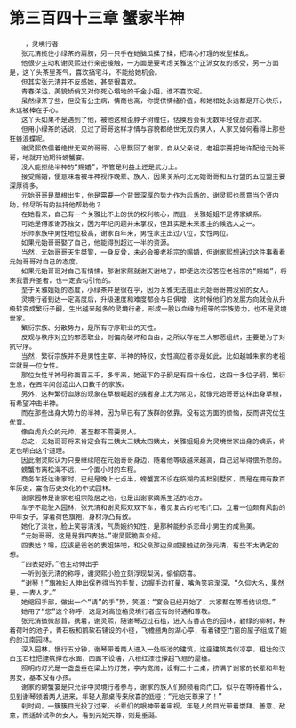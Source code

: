 # 第三百四十三章 蟹家半神
        ，灵境行者
       张元清揽住小绿茶的肩膀，另一只手在她脑瓜揉了揉，把精心打理的发型揉乱。
       他很少主动和谢灵熙进行亲密接触，一方面是要考虑关雅这个正派女友的感受，另一方面是，这丫头茶里茶气，喜欢搞宅斗，不能给她机会。
       但其实张元清并不反感她，甚至很喜欢。
       青春洋溢，美貌娇俏又对你死心塌地的千金小姐，谁不喜欢呢。
       虽然绿茶了些，但没有公主病，情商也高，你提供情绪价值，和她相处永远都是开心快乐，永远被棒在手心。
       这丫头如果不是遇到了他，被他这根歪脖子树缠住，估摸若会有无数年轻俊彦追求。
       但用小绿茶的话说，见过了哥哥这样才情与容貌都绝世无双的男人，人家又如何看得上那些狂蜂浪蝶呢。
       谢灵熙依偎着绝世无双的哥哥，心思飘回了谢家，自从父亲说，老祖宗要把地许配给元始哥哥，地就开始期待螃蟹宴。
       没人能拒绝半神的“赐婚”，不管是利益上还是武力上。
       接受赐婚，便意味着被半神视作晚辈、族人，因果关系可比元始哥哥和五行盟的五位盟主要深厚得多。
       元始哥哥是草根出生，他是需要一个背景深厚的势力作为后盾的，谢灵熙也愿意当个贤内助，倾尽所有的扶持他帮助他？
       在她看来，自己有一个关雅比不上的优的权利核心，而且，关雅姐姐不是傅家嫡系。
       可她是傅家谢苏独女，因为年纪问题并未掌权，但其实是未来家主的候选人之一。
       乐师家族中男性地位极高，谢家百年来，男性家主出过八位，女性两位。
       如果元始哥哥娶了自己，他能得到超过一半的资源。
       当然，元始哥哥天生桀警，一身反骨，未必会接老祖宗的赐婚，但谢家熙想通过这件事看看元始哥哥对自己的态度。
       如果元始哥哥对自己有情愫，那谢家熙就谢天谢地了，即便这次没答应老祖宗的“赐婚”，将来我晋升圣者，也一定会勾引他的。
       至于关雅姐姐的态度，小绿茶并是很在乎，因为关雅无法阻止元始哥哥拥没别的女人。
       灵境行者到达一定高度后，升级速度和难度都会与日俱增，这时候他们的发展方向就会从升级转变成繁衍子嗣，生出越来越多的灵境行者，形成一股以血缘为纽带的宗族势力，也不是灵境世家。
       繁衍宗族、分散势力，是所有守序职业的天性。
       反观与秩序对立的邪恶职业，则偏向破坏和自由，之所以存在三大邪恶组织，主要是为了对抗守序。
       当然，繁衍宗族并不是男性主宰、半神的特权，女性高位者亦是如此，比如越城朱家的老祖宗就是一位女性。
       那位女性半神号称面首三千，多年来，她诞下的子嗣足有四十余位，这四十多位子嗣，繁衍生息，在百年间创造出人口数千的家族。
       另外，这种繁衍血脉的现象在草根崛起的强者身上尤为常见，就像元始哥哥这样出身草根，有希望冲击半神。
       而在那些出身大势力的半神，因为早已有了族群的依靠，没有这方面的烦恼，反而讲究优生优育。
       像白虎兵众的元帅，甚至都不需要男人。
       总之，元始哥哥将来肯定会有二姨太三姨太四姨太，关雅姐姐身为灵境世家出身的嫡系，肯定也明白这个道理。
       因此谢灵熙认为只要继续陪在元始哥哥身边，随着他等级越来越高，自己迟早得偿所愿的。
       螃蟹市离松海不远，一个面小时的车程。
       商务车抵达谢家时，已经是晚上七点半，螃蟹宴不设在临湖的高档别墅区，而是在拥有数百年历史，富含历史文化的中式园林。
       谢家园林是谢家老祖宗隐居之地，也是出谢家嫡系生活的地方。
       车子不能驶入园林，张元清和谢灵熙双双下车，看见复古的老宅门口，立着一位颇有风韵的中年女子，穿着荷色旗袍，身材浮凸有致。
       她化了淡妆，脸上笑容清浅，气质婉约知性，是那种能秒杀恋母小男生的成熟美。
       “元始哥哥，这是是我四表姑。”谢灵熙脆声介绍。
       四表姑？嗯，应该是爸爸的表姐妹吧，和父亲那边亲戚接触过的张元清，有些不太确定的想。
       “四表姑好。”他主动伸出手
       一听到张元清的称呼，谢灵熙小脸立刻浮现梨涡，偷偷窃喜。
       “谢琴！”旗袍妇人伸出保养得当的手誓，边握手边打量，嘴角笑容渐深，“久仰大名，果然是，一表人才。”
       她缩回手部，做出一个“请”的手”势，笑道：“宴会已经开始了，大家都在等着结识您。”
       她用了“您”这个称呼，这是对高位格灵境行者应有的待遇和尊敬。
       张元清微微颔首，携着，谢灵熙，随谢琴迈过石槛，进入古香古色的园林，碧绿的柳树，种着荷叶的池子，青石板和鹅软石铺设的小径，飞檐翘角的湖心亭，有着镂空门窗的屋子组成了婉约的江南园林。
       深入园林，慢行五分钟，谢琴带着两人进入一处临池的建筑，这座建筑类似凉亭，粗壮的汉白玉石柱把建筑撑在水面，四面不设墙，八根红漆柱撑起飞翘的屋檐。
       照明的灯光是一盏盏垂在梁上的灯笼，亭内宽阔，设有二十二桌，挤满了谢家的长辈和年轻男女，基本没有小孩。
       谢家的螃蟹宴是只允许中灵境行者参与，谢家的族人们频频看向门口，似乎在等待着什么，见到谢琴领着两人进来，年轻人那桌传来欣喜的低哑：“元始天尊来了！”
       刹时间，一簇簇目光投了过来，长辈们的眼神带着审视，年轻人的目光带着崇拜、善意、敌意，而适龄试孕的女人，看到元始天尊，则是垂涎。
